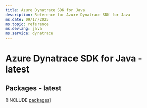 ```yaml
---
title: Azure Dynatrace SDK for Java
description: Reference for Azure Dynatrace SDK for Java
ms.date: 09/17/2025
ms.topic: reference
ms.devlang: java
ms.service: dynatrace
---
```

# Azure Dynatrace SDK for Java - latest
## Packages - latest
[!INCLUDE [packages](dynatrace-index.md)]